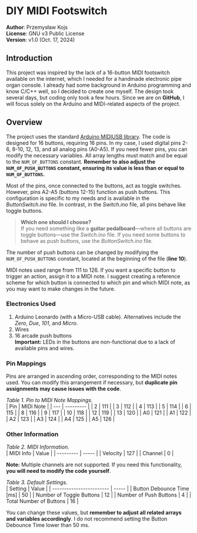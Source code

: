 
# DIY MIDI Footswitch  
**Author**: Przemysław Kojs  
**License**: GNU v3 Public License  
**Version**: v1.0 (Oct. 17, 2024)

## Introduction
This project was inspired by the lack of a 16-button MIDI footswitch available on the internet, which I needed for a handmade electronic pipe organ console. I already had some background in Arduino programming and know C/C++ well, so I decided to create one myself. The design took several days, but coding only took a few hours. Since we are on **GitHub**, I will focus solely on the Arduino and MIDI-related aspects of the project.

## Overview
The project uses the standard [Arduino MIDIUSB library](https://github.com/arduino-libraries/MIDIUSB). The code is designed for 16 buttons, requiring 16 pins. In my case, I used digital pins 2-6, 8-10, 12, 13, and all analog pins (A0-A5). If you need fewer pins, you can modify the necessary variables. All array lengths must match and be equal to the `NUM_OF_BUTTONS` constant. **Remember to also adjust the `NUM_OF_PUSH_BUTTONS` constant, ensuring its value is less than or equal to `NUM_OF_BUTTONS`.**

Most of the pins, once connected to the buttons, act as toggle switches. However, pins A2-A5 (buttons 12-15) function as push buttons. This configuration is specific to my needs and is available in the *ButtonSwitch.ino* file. In contrast, in the *Switch.ino* file, all pins behave like toggle buttons.

> **Which one should I choose?**  
If you need something like a **guitar pedalboard**—where all buttons are toggle buttons—use the *Switch.ino* file. If you need some buttons to behave as push buttons, use the *ButtonSwitch.ino* file.

The number of push buttons can be changed by modifying the `NUM_OF_PUSH_BUTTONS` constant, located at the beginning of the file (**line 10**).

MIDI notes used range from 111 to 126. If you want a specific button to trigger an action, assign it to a MIDI note. I suggest creating a reference scheme for which button is connected to which pin and which MIDI note, as you may want to make changes in the future.

### Electronics Used
1. Arduino Leonardo (with a Micro-USB cable). Alternatives include the *Zero*, *Due*, *101*, and *Micro*.
2. Wires
3. 16 arcade push buttons  
   **Important:** LEDs in the buttons are non-functional due to a lack of available pins and wires.

### Pin Mappings
Pins are arranged in ascending order, corresponding to the MIDI notes used. You can modify this arrangement if necessary, but **duplicate pin assignments may cause issues with the code**.

*Table 1. Pin to MIDI Note Mappings.*  
| Pin | MIDI Note |
| --- | --------- |
| 2   | 111       |
| 3   | 112       |
| 4   | 113       |
| 5   | 114       |
| 6   | 115       |
| 8   | 116       |
| 9   | 117       |
| 10  | 118       |
| 12  | 119       |
| 13  | 120       |
| A0  | 121       |
| A1  | 122       |
| A2  | 123       |
| A3  | 124       |
| A4  | 125       |
| A5  | 126       |

### Other Information
*Table 2. MIDI Information.*  
| MIDI Info | Value |
| --------- | ----- |
| Velocity  | 127   |
| Channel   | 0     |

**Note:** Multiple channels are not supported. If you need this functionality, **you will need to modify the code yourself**.

*Table 3. Default Settings.*  
| Setting                  | Value |
| ------------------------ | ----- |
| Button Debounce Time [ms] | 50    |
| Number of Toggle Buttons  | 12    |
| Number of Push Buttons    | 4     |
| Total Number of Buttons   | 16    |

You can change these values, but **remember to adjust all related arrays and variables accordingly**. I do not recommend setting the Button Debounce Time lower than 50 ms.
